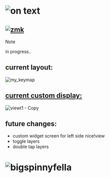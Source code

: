 # ![on text](https://github.com/chase-hunter/zmk-config-chaseview/assets/122387925/461e96b8-74b4-40e2-8f8c-425272b5bbf1)
## [![zmk](https://img.shields.io/badge/zmk-black?logo=github&logoColor=white)](https://github.com/chase-hunter/zmk)

> [!NOTE]
> in progress..

## current layout:

![my_keymap](https://github.com/chase-hunter/zmk-config-chaseview/assets/122387925/8d33ab60-a4fa-4082-a4f4-abc32512ac72)

## [current custom display:](https://github.com/chase-hunter/zmk/blob/fbc22d863072525c8f2ad120886aa6030351a75b/app/boards/shields/nice_view/widgets/art.c#L231-L341)


![viewt1 - Copy](https://github.com/chase-hunter/zmk-config-chaseview/assets/122387925/df7b4391-176f-44f7-9c75-fa8c0289c627)


## future changes:
- custom widget screen for left side nice!view
- toggle layers
- double tap layers



# ![bigspinnyfella](https://github.com/chase-hunter/zmk-config-chaseview/assets/122387925/a76f23eb-b24e-4258-8a24-4838a0a6ac37)

